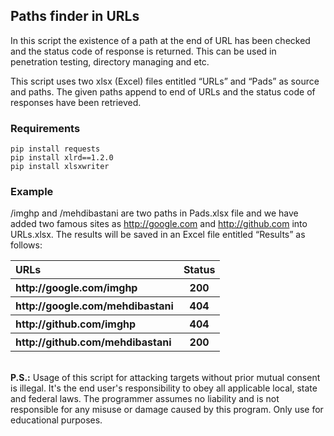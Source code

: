 ## Paths finder in URLs
In this script the existence of a path at the end of URL has been checked and the status code of response is returned. This can be used in penetration testing, directory managing and etc.

This script uses two xlsx (Excel) files entitled “URLs” and “Pads” as source and paths. The given paths append to end of URLs and the status code of responses have been retrieved. 

### Requirements
```
pip install requests
pip install xlrd==1.2.0
pip install xlsxwriter
```

### Example
/imghp and /mehdibastani are two paths in Pads.xlsx file and we have added two famous sites as http://google.com and http://github.com into URLs.xlsx. The results will be saved in an Excel file entitled “Results” as follows: 

<table>
<thead>
<tr>
<th align="left">URLs</th>
<th align="center">Status</th>
</tr>
</thead>
  
<tr>
<th align="left">http://google.com/imghp</th>
<th align="center">200</th>
</tr>
 
<tr>
<th align="left">http://google.com/mehdibastani</th>
<th align="center">404</th>
</tr>
 
<tr>
<th align="left">http://github.com/imghp</th>
<th align="center">404</th>
</tr>
 
<tr>
<th align="left">http://github.com/mehdibastani</th>
<th align="center">200</th>
</tr>

</table>

<br>
<b>P.S.:</b> 
Usage of this script for attacking targets without prior mutual consent is illegal. It's the end user's responsibility to obey all applicable local, state and federal laws. The programmer assumes no liability and is not responsible for any misuse or damage caused by this program. Only use for educational purposes.

